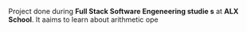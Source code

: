 Project done during **Full Stack Software Engeneering studie
s** at **ALX School**. It aaims to learn about arithmetic ope
